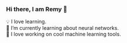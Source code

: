 ### Hi there, I am Remy 👋 
💡 I love learning.  
🌱 I’m currently learning about neural networks.  
💼 I love working on cool machine learning tools.  
